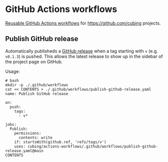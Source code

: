 # GitHub Actions workflows

[Reusable GitHub Actions workflows](https://docs.github.com/en/actions/using-workflows/reusing-workflows) for https://github.com/cubing projects.

## Publish GitHub release

Automatically publisheds a [GitHub release](https://docs.github.com/en/repositories/releasing-projects-on-github/managing-releases-in-a-repository) when a tag starting with `v` (e.g. `v0.1.3`) is pushed. This allows the latest release to show up in the sidebar of the project page on GitHub.

Usage:

```shell
# bash
mkdir -p ./.github/workflows
cat << CONTENTS > ./.github/workflows/publish-github-release.yaml
name: Publish GitHub release

on:
  push:
    tags:
      - v*

jobs:
  Publish:
    permissions:
      contents: write
    if: startsWith(github.ref, 'refs/tags/v')
    uses: cubing/actions-workflows/.github/workflows/publish-github-release.yaml@main
CONTENTS
```
